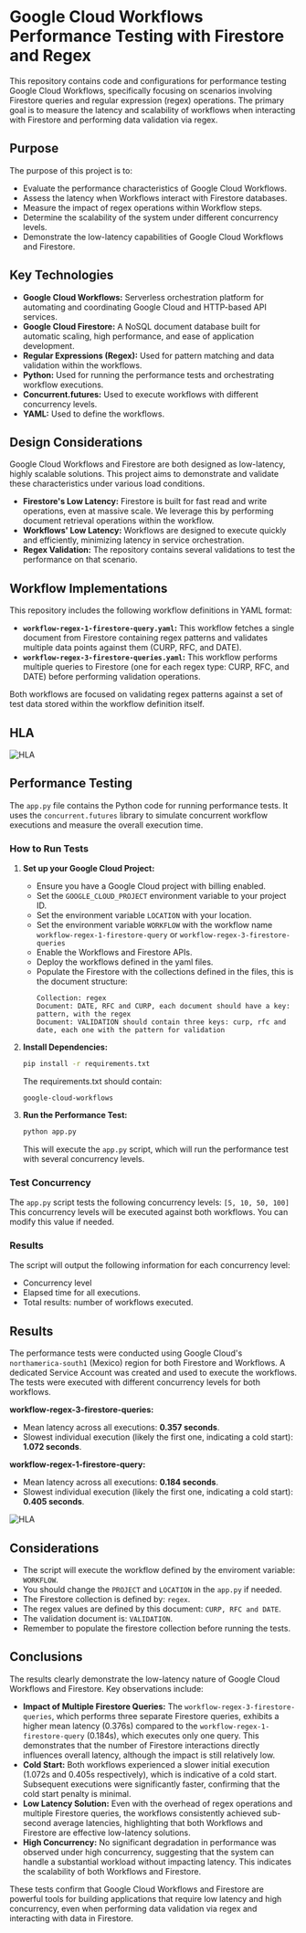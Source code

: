 # Google Cloud Workflows Performance Testing with Firestore and Regex

This repository contains code and configurations for performance testing Google Cloud Workflows, specifically focusing on scenarios involving Firestore queries and regular expression (regex) operations. The primary goal is to measure the latency and scalability of workflows when interacting with Firestore and performing data validation via regex.

## Purpose

The purpose of this project is to:

*   Evaluate the performance characteristics of Google Cloud Workflows.
*   Assess the latency when Workflows interact with Firestore databases.
*   Measure the impact of regex operations within Workflow steps.
*   Determine the scalability of the system under different concurrency levels.
*   Demonstrate the low-latency capabilities of Google Cloud Workflows and Firestore.

## Key Technologies

*   **Google Cloud Workflows:** Serverless orchestration platform for automating and coordinating Google Cloud and HTTP-based API services.
*   **Google Cloud Firestore:** A NoSQL document database built for automatic scaling, high performance, and ease of application development.
*   **Regular Expressions (Regex):** Used for pattern matching and data validation within the workflows.
*   **Python:** Used for running the performance tests and orchestrating workflow executions.
*   **Concurrent.futures:** Used to execute workflows with different concurrency levels.
*   **YAML:** Used to define the workflows.

## Design Considerations

Google Cloud Workflows and Firestore are both designed as low-latency, highly scalable solutions. This project aims to demonstrate and validate these characteristics under various load conditions.

*   **Firestore's Low Latency:** Firestore is built for fast read and write operations, even at massive scale. We leverage this by performing document retrieval operations within the workflow.
*   **Workflows' Low Latency:** Workflows are designed to execute quickly and efficiently, minimizing latency in service orchestration.
*   **Regex Validation:** The repository contains several validations to test the performance on that scenario.

## Workflow Implementations

This repository includes the following workflow definitions in YAML format:

*   **`workflow-regex-1-firestore-query.yaml`:** This workflow fetches a single document from Firestore containing regex patterns and validates multiple data points against them (CURP, RFC, and DATE).
*   **`workflow-regex-3-firestore-queries.yaml`:** This workflow performs multiple queries to Firestore (one for each regex type: CURP, RFC, and DATE) before performing validation operations.

Both workflows are focused on validating regex patterns against a set of test data stored within the workflow definition itself.

## HLA

![HLA](images/HLA.png)

## Performance Testing

The `app.py` file contains the Python code for running performance tests. It uses the `concurrent.futures` library to simulate concurrent workflow executions and measure the overall execution time.

### How to Run Tests

1.  **Set up your Google Cloud Project:**
    *   Ensure you have a Google Cloud project with billing enabled.
    *   Set the `GOOGLE_CLOUD_PROJECT` environment variable to your project ID.
    *   Set the environment variable `LOCATION` with your location.
    * Set the environment variable `WORKFLOW` with the workflow name `workflow-regex-1-firestore-query` or `workflow-regex-3-firestore-queries`
    *   Enable the Workflows and Firestore APIs.
    *   Deploy the workflows defined in the yaml files.
    *   Populate the Firestore with the collections defined in the files, this is the document structure:
        ```
        Collection: regex
        Document: DATE, RFC and CURP, each document should have a key: pattern, with the regex
        Document: VALIDATION should contain three keys: curp, rfc and date, each one with the pattern for validation
        ```

2.  **Install Dependencies:**
    ```bash
    pip install -r requirements.txt
    ```
    The requirements.txt should contain:
    ```
    google-cloud-workflows
    ```

3.  **Run the Performance Test:**
    ```bash
    python app.py
    ```

    This will execute the `app.py` script, which will run the performance test with several concurrency levels.

### Test Concurrency

The `app.py` script tests the following concurrency levels: `[5, 10, 50, 100]`
This concurrency levels will be executed against both workflows. You can modify this value if needed.

### Results

The script will output the following information for each concurrency level:

*   Concurrency level
*   Elapsed time for all executions.
*   Total results: number of workflows executed.

## Results

The performance tests were conducted using Google Cloud's `northamerica-south1` (Mexico) region for both Firestore and Workflows. A dedicated Service Account was created and used to execute the workflows.
The tests were executed with different concurrency levels for both workflows.

**workflow-regex-3-firestore-queries:**

*   Mean latency across all executions: **0.357 seconds**.
*   Slowest individual execution (likely the first one, indicating a cold start): **1.072 seconds**.

**workflow-regex-1-firestore-query:**

*   Mean latency across all executions: **0.184 seconds**.
*   Slowest individual execution (likely the first one, indicating a cold start): **0.405 seconds**.

![HLA](images/results.png)

## Considerations

* The script will execute the workflow defined by the enviroment variable: `WORKFLOW`.
* You should change the `PROJECT` and `LOCATION` in the `app.py` if needed.
* The Firestore collection is defined by: `regex`.
* The regex values are defined by this document: `CURP, RFC and DATE`.
* The validation document is: `VALIDATION`.
* Remember to populate the firestore collection before running the tests.

## Conclusions

The results clearly demonstrate the low-latency nature of Google Cloud Workflows and Firestore. Key observations include:

*   **Impact of Multiple Firestore Queries:** The `workflow-regex-3-firestore-queries`, which performs three separate Firestore queries, exhibits a higher mean latency (0.376s) compared to the `workflow-regex-1-firestore-query` (0.184s), which executes only one query. This demonstrates that the number of Firestore interactions directly influences overall latency, although the impact is still relatively low.
*   **Cold Start:** Both workflows experienced a slower initial execution (1.072s and 0.405s respectively), which is indicative of a cold start. Subsequent executions were significantly faster, confirming that the cold start penalty is minimal.
*   **Low Latency Solution:** Even with the overhead of regex operations and multiple Firestore queries, the workflows consistently achieved sub-second average latencies, highlighting that both Workflows and Firestore are effective low-latency solutions.
*   **High Concurrency:** No significant degradation in performance was observed under high concurrency, suggesting that the system can handle a substantial workload without impacting latency. This indicates the scalability of both Workflows and Firestore.

These tests confirm that Google Cloud Workflows and Firestore are powerful tools for building applications that require low latency and high concurrency, even when performing data validation via regex and interacting with data in Firestore.
